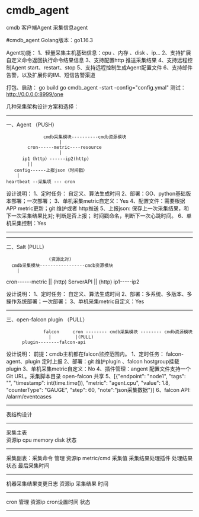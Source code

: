 # cmdb_agent
cmdb  客户端Agent  采集信息agent

#cmdb_agent
Golang版本：go1.16.3

Agent功能：
1、轻量采集主机基础信息：cpu 、内存 、disk 、ip...
2、支持扩展自定义命令返回执行命令结果信息
3、支持配置http 推送采集结果
4、支持远程控制Agent start、restart、stop
5、支持远程控制生成Agent配置文件
6、支持邮件告警，以及扩展你的IM、短信告警渠道


打包、启动：
go build
go cmdb_agent -start -config="config.ymal"
测试：http://0.0.0.0:8999/one


几种采集架构设计方案和选择：
***************************
一、Agent （PUSH）


                  cmdb采集模块----------cmdb资源模块
                        |
            cron------metric----resource
                        |
          ip1（http）------ip2(http)
            ||
       config------上报json（时间戳）
        |
    heartbeat --采集项 --- cron

设计说明：
1、定时任务： 自定义、算法生成时间
2、部署：GO、python基础版本部署；一次部署；
3、单机采集metric自定义：Yes
4、配置文件：需要根据APP metric更新；git 维护或者 http推送
5、上报json: 保存上一次采集结果，和下一次采集结果比对;
判断是否上报； 时间戳命名，判断下一次心跳时间。
6、单机采集控制：Yes
*****************************



*****************************
二、Salt  (PULL)

                    (资源比对)
      cmdb采集模块-----------------cmdb资源模块
        |
  cron------metric
        || (http)
    ServerAPI
        || (http)
    ip1-----ip2

设计说明：
1、定时任务： 自定义、算法生成时间
2、部署：多系统、多版本、多操作系统部署；一次部署；
3、单机采集metric自定义：Yes
******************************

三、open-falcon plugin （PULL）


                                                
                  falcon     cron -------- cmdb采集模块 -------- cmdb资源模块 
                    |         |(PULL)
          plugin--------falcon-api


设计说明：
前提：cmdb主机都在falcon监控范围内。
1、定时任务： falcon-agent、plugin 定时上报
2、部署：git 维护plugin 、falcon hostgroup挂载plugin 
3、单机采集metric自定义：No
4、插件管理：angent 配置文件支持一个Git URL。采集脚本目录 open-falcon 共享
5、[{"endpoint": "node1", "tags": "", "timestamp": int(time.time()), "metric": "agent.cpu", "value": 1.8, "counterType": "GAUGE", "step": 60, "note":"json采集数据"}]
6、falcon API: /alarm/eventcases
***********************************



表结构设计
***************************************
采集主表  
资源ip   cpu    memory    disk   状态
******************************************
采集副表：采集命令 管理
资源ip   metric/cmd   采集值  采集结果处理插件  处理结果  状态   最后采集时间
*********************************************
机器采集结果变更日志
资源ip   采集结果   时间
****************************************






cron 管理
资源ip  cron设置时间  状态
********************************************




